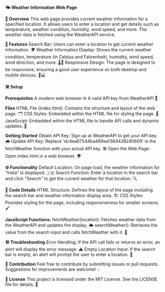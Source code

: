 **🌤️ Weather Information Web Page**

**📜 Overview**
This web page provides current weather information for a specified location. It allows users to enter a location and get details such as temperature, weather condition, humidity, wind speed, and more. The weather data is fetched using the WeatherAPI service.

**🌟 Features**
Search Bar: Users can enter a location to get current weather information. 🌍
Weather Information Display: Shows the current weather condition, temperature (in Celsius and Fahrenheit), humidity, wind speed, wind direction, and more. 🌡️💨
Responsive Design: The page is designed to be responsive, ensuring a good user experience on both desktop and mobile devices. 📱💻

**🛠️ Setup**

**Prerequisites**
A modern web browser 🌐
A valid API key from WeatherAPI 🔑

**Files**
HTML File (index.html): Contains the structure and layout of the web page. 🗂️
CSS Styles: Embedded within the HTML file for styling the page. 🎨
JavaScript: Embedded within the HTML file to handle API calls and dynamic updates. 📜

**Getting Started**
Obtain API Key: Sign up at WeatherAPI to get your API key. 🌧️
Update API Key: Replace 'dc4ea67544ba469eaf364438240609' in the fetchWeather function with your actual API key. 🛠️
Open the Web Page: Open index.html in a web browser. 🌍

**⚙️ Functionality**
Default Location: On page load, the weather information for "India" is displayed. 🇮🇳
Search Function: Enter a location in the search bar and click "Search" to get the current weather for that location. 🔍

**📝 Code Details**
HTML Structure: Defines the layout of the page including the search bar and weather information display area. 🏗️
CSS Styles: Provides styling for the page, including responsiveness for smaller screens. 🖌️

**JavaScript Functions:**
fetchWeather(location): Fetches weather data from the WeatherAPI and updates the display. 🌦️
searchWeather(): Retrieves the value from the search input and calls fetchWeather with it. 🔄

**🛠️ Troubleshooting**
Error Handling: If the API call fails or returns an error, an alert will display the error message. ⚠️
Empty Location Input: If the search bar is empty, an alert will prompt the user to enter a location. 🚫

**🤝 Contribution**
Feel free to contribute by submitting issues or pull requests. Suggestions for improvements are welcome! 💡

**📄 License**
This project is licensed under the MIT License. See the LICENSE file for details. 📜
